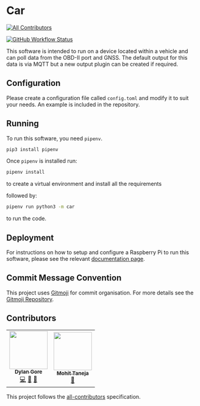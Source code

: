 # Car

<!-- prettier-ignore-start -->
<!-- markdownlint-disable -->
<!-- ALL-CONTRIBUTORS-BADGE:START - Do not remove or modify this section -->
[![All Contributors](https://img.shields.io/badge/all_contributors-2-orange.svg?style=for-the-badge)](#contributors)
<!-- ALL-CONTRIBUTORS-BADGE:END -->
<!-- markdownlint-restore -->
<!-- prettier-ignore-end -->

[![GitHub Workflow Status](https://img.shields.io/github/workflow/status/DylanGore-FYP/Car/Lint%20Code?label=Lint%20Status&logo=github&style=for-the-badge)](https://github.com/DylanGore-FYP/Car/actions/workflows/lint.yml)

This software is intended to run on a device located within a vehicle and can poll data from the OBD-II port and GNSS. The default output for this data is via MQTT but a new output plugin can be created if required.

## Configuration

Please create a configuration file called `config.toml` and modify it to suit your needs. An example is included in the repository.

## Running

To run this software, you need `pipenv`.

```bash
pip3 install pipenv
```

Once `pipenv` is installed run:

```bash
pipenv install
```

to create a virtual environment and install all the requirements

followed by:

```bash
pipenv run python3 -m car
```

to run the code.

## Deployment

For instructions on how to setup and configure a Raspberry Pi to run this software, please see the relevant [documentation page](https://dylangore-fyp.github.io/Documentation/setup/vehicle/).

## Commit Message Convention

This project uses [Gitmoji](https://gitmoji.dev/) for commit organisation. For more details see the [Gitmoji Repository](https://github.com/carloscuesta/gitmoji).

## Contributors

<!-- ALL-CONTRIBUTORS-LIST:START - Do not remove or modify this section -->
<!-- prettier-ignore-start -->
<!-- markdownlint-disable -->
<table>
  <tr>
    <td align="center"><a href="https://github.com/DylanGore"><img src="https://avatars.githubusercontent.com/u/2760449?v=4?s=100" width="100px;" alt=""/><br /><sub><b>Dylan Gore</b></sub></a><br /><a href="https://github.com/DylanGore-FYP/Car/commits?author=DylanGore" title="Code">💻</a> <a href="https://github.com/DylanGore-FYP/Car/commits?author=DylanGore" title="Documentation">📖</a> <a href="#ideas-DylanGore" title="Ideas, Planning, & Feedback">🤔</a></td>
    <td align="center"><a href="https://github.com/mohittaneja7"><img src="https://avatars.githubusercontent.com/u/4126813?v=4?s=100" width="100px;" alt=""/><br /><sub><b>Mohit Taneja</b></sub></a><br /><a href="#ideas-mohittaneja7" title="Ideas, Planning, & Feedback">🤔</a></td>
  </tr>
</table>

<!-- markdownlint-restore -->
<!-- prettier-ignore-end -->

<!-- ALL-CONTRIBUTORS-LIST:END -->

This project follows the [all-contributors](https://github.com/all-contributors/all-contributors) specification.
